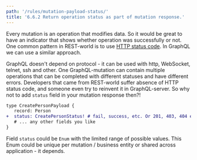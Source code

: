 ```yaml
---
path: '/rules/mutation-payload-status/'
title: '6.6.2 Return operation status as part of mutation response.'
---
```


Every mutation is an operation that modifies data. So it would be great to have an indicator that shows whether operation was successfully or not. One common pattern in REST-world is to use [HTTP status code](https://ru.wikipedia.org/wiki/%D0%A1%D0%BF%D0%B8%D1%81%D0%BE%D0%BA_%D0%BA%D0%BE%D0%B4%D0%BE%D0%B2_%D1%81%D0%BE%D1%81%D1%82%D0%BE%D1%8F%D0%BD%D0%B8%D1%8F_HTTP). In GraphQL we can use a similar approach.

GraphQL doesn't depend on protocol - it can be used with http, WebSocket, telnet, ssh and other. One GraphQL-mutation can contain multiple operations that can be completed with different statuses and have different errors. Developers that came from REST-world suffer absence of HTTP status code, and someone even try to reinvent it in GraphQL-server. So why not to add `status` field in your mutation response then?!

```diff
type CreatePersonPayload {
   record: Person
+  status: CreatePersonStatus! # fail, success, etc. Or 201, 403, 404 etc.
   # ... any other fields you like
}
```

Field `status` could be `Enum` with the limited range of possible values. This Enum could be unique per mutation / business entity or shared across application - it depends.
